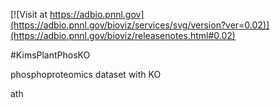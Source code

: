 <!------------------------------------------------------------------------------>
<!--NOTES: all the comments are auto-generated. please refer to the tutorial for readme editing at https://adbio.pnnl.gov/tutorial.xxxx-->
<!--adbio-version-->
[![Visit at https://adbio.pnnl.gov](https://adbio.pnnl.gov/bioviz/services/svg/version?ver=0.02)](https://adbio.pnnl.gov/bioviz/releasenotes.html#0.02)
<!--adbio-title-->
#KimsPlantPhosKO
<!--adbio-description-->
phosphoproteomics dataset with KO
<!--adbio-organism-->
ath
<!--adbio-funding-->
<!--adbio-publication-->
<!------------------------------------------------------------------------------>
<!--you can add any other information here-->
